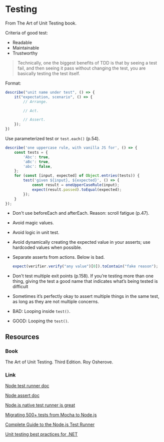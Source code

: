# Testing

From The Art of Unit Testing book.

Criteria of good test:
- Readable
- Maintainable
- Trustworthy

> Technically, one the biggest benefits of TDD is that by seeing a test fail, and then seeing it pass without
> changing the test, you are basically testing the test itself.

Format:

```js
describe("unit name under test", () => {
    it("expectation, scenario", () => {
        // Arrange.

        // Act.

        // Assert.
    });
})
```

Use parameterized test or `test.each()` (p.54).

```js
describe('one uppercase rule, with vanilla JS for', () => {
    const tests = {
        'Abc': true,
        'aBc': true,
        'abc': false,
    };
    for (const [input, expected] of Object.entries(tests)) {
        test('given ${input}, ${expected}', () => {
            const result = oneUpperCaseRule(input);
            expect(result.passed).toEqual(expected);
        });
    }
});
```

- Don't use beforeEach and afterEach. Reason: scroll fatigue (p.47).

- Avoid magic values.

- Avoid logic in unit test.

- Avoid dynamically creating the expected value in your asserts; use
  hardcoded values when possible.

- Separate asserts from actions. Below is bad.

    ```js
    expect(verifier.verify("any value")[0]).toContain("fake reason");
    ```

- Don't test multiple exit points (p.158). If you’re testing more than one thing,
  giving the test a good name that indicates what’s being tested is difficult

- Sometimes it’s perfectly okay to assert multiple things in the same test, as long as
they are not multiple concerns.

- BAD: Looping inside `test()`.
- GOOD: Looping the `test()`.


## Resources

### Book

The Art of Unit Testing. Third Edition. Roy Osherove.

### Link

[Node test runner doc](https://nodejs.org/api/test.html)

[Node assert doc](https://nodejs.org/api/assert.html)

[Node.js native test runner is great](https://pawelgrzybek.com/you-might-not-need-jest-the-node-js-native-test-runner-is-great/)

[Migrating 500+ tests from Mocha to Node.js](https://astro.build/blog/node-test-migration/)

[Complete Guide to the Node.js Test Runner](https://bhdouglass.com/blog/nodejs-test-runner/)

[Unit testing best practices for .NET](https://learn.microsoft.com/en-us/dotnet/core/testing/unit-testing-best-practices)

